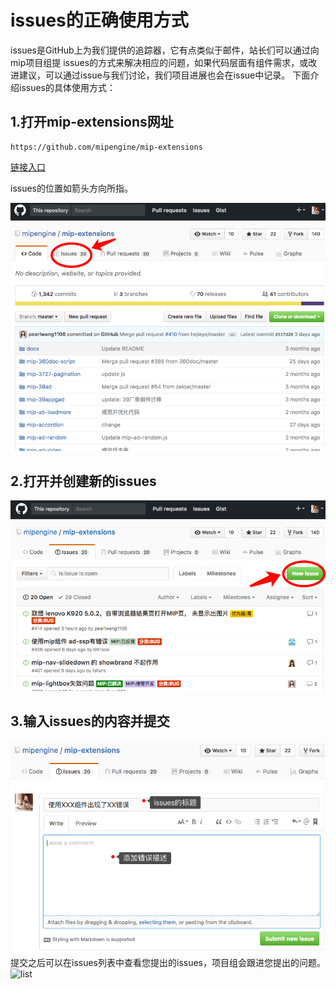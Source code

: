 # issues的正确使用方式
issues是GitHub上为我们提供的追踪器，它有点类似于邮件，站长们可以通过向mip项目组提 issues的方式来解决相应的问题，如果代码层面有组件需求，或改进建议，可以通过issue与我们讨论，我们项目进展也会在issue中记录。
下面介绍issues的具体使用方式：

## 1.打开mip-extensions网址 
```
https://github.com/mipengine/mip-extensions
```   
[链接入口](https://github.com/mipengine/mip-extensions)  

issues的位置如箭头方向所指。   

![mip-extensions](./img/16_1.jpg) 

## 2.打开并创建新的issues

![new issues](./img/16_2.jpg)   

## 3.输入issues的内容并提交

![content](./img/16_3.jpg) 
 提交之后可以在issues列表中查看您提出的issues，项目组会跟进您提出的问题。  
 ![list](./16_4.jpg)  
